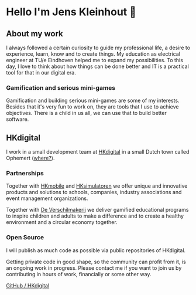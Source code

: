 # Hello I'm Jens Kleinhout 👋

## About my work

I always followed a certain curiosity to guide my professional life, a desire to experience, learn, know and to create things. My education as electrical engineer at TU/e Eindhoven helped me to expand my possibilities. To this day, I love to think about how things can be done better and IT is a practical tool for that in our digital era.

### Gamification and serious mini-games

Gamification and building serious mini-games are some of my interests. Besides that it's very fun to work on, they are tools that I use to achieve objectives. There is a child in us all, we can use that to build better software.

## HKdigital

I work in a small development team at [HKdigital](https://hkdigital.nl) in a small Dutch town called Ophemert ([where?](https://www.google.com/maps/place/HKdigital/@51.8461705,5.3736168,2397m/data=!3m1!1e3!4m5!3m4!1s0x47c6f70d46cc4da5:0xc8f4eff9ccc17a59!8m2!3d51.8467495!4d5.3790371)).

### Partnerships
Together with [HKmobile](https://hkmobile.nl) and [HKsimulatoren](https://hksimulatoren.nl) we offer unique and innovative products and solutions to schools, companies, industry associations and event management organizations.

Together with [De Verschilmakerij](https://www.deverschilmakerij.nl/) we deliver gamified educational programs to inspire children and adults to make a difference and to create a healthy environment and a circular economy together.

### Open Source

I will publish as much code as possible via public repositories of HKdigital. 

Getting private code in good shape, so the community can profit from it, is an ongoing work in progress. Please contact me if you want to join us by contributing in hours of work, financially or some other way.

[GitHub / HKdigital](https://github.com/HKdigital)

